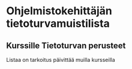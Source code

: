 # Ohjelmistokehittäjän tietoturvamuistilista

## Kurssille Tietoturvan perusteet

Listaa on tarkoitus päivittää muilla kursseilla
